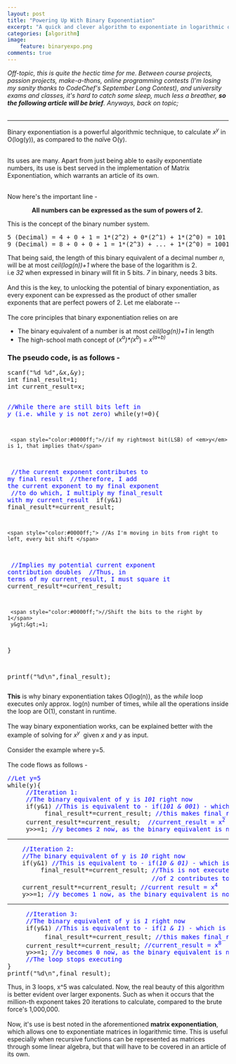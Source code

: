 ```yaml
---
layout: post
title: "Powering Up With Binary Exponentiation"
excerpt: "A quick and clever algorithm to exponentiate in logarithmic order of the exponent!"
categories: [algorithm]
image:
    feature: binaryexpo.png
comments: true
---
```

<em>Off-topic, this is quite the hectic time for me. Between course projects, passion projects, make-a-thons, online programming contests (I'm losing my sanity thanks to CodeChef's September Long Contest), and university exams and classes, it's hard to catch some sleep, much less a breather, <strong>so the following article will be brief</strong>. Anyways, back on topic;
</em>
<br><br>
<hr />

Binary exponentiation is a powerful algorithmic technique, to calculate <em>x<sup>y</sup></em> in O(log(y)), as compared to the n<em>aï</em>ve O(y).<sup>
</sup>
<br><br>

Its uses are many. Apart from just being able to easily exponentiate numbers, its use is best served in the implementation of Matrix Exponentiation, which warrants an article of its own.
<br><br>

Now here's the important line -
<p style="text-align:center;">
<strong>All numbers can be expressed as the sum of powers of 2. </strong></p>
This is the concept of the binary number system.
<pre>5 (Decimal) = 4 + 0 + 1 = 1*(2^2) + 0*(2^1) + 1*(2^0) = 101 (Binary)
9 (Decimal) = 8 + 0 + 0 + 1 = 1*(2^3) + ... + 1*(2^0) = 1001 (Binary)</pre>
That being said, the length of this binary equivalent of a decimal number <em>n</em>, will be at most <em>ceil(log(n))+1 </em>where the base of the logarithm is 2. i.e <em>32 </em>when expressed in binary will fit in 5 bits. <em>7</em> in binary, needs 3 bits.
<br><br>
And this is the key, to unlocking the potential of binary exponentiation, as every exponent can be expressed as the product of other smaller exponents that are perfect powers of 2. Let me elaborate --
<br><br>
The core principles that binary exponentiation relies on are
<ul>
  <li>The binary equivalent of a number is at most <em>ceil(log(n))+1 </em>in length</li>
  <li>The high-school math concept of (<em>x<sup>a</sup></em><em>)*(</em><em>x<sup>b</sup></em>) = <em>x<sup>(a+b)</sup></em></li>
</ul>
<h3>The pseudo code, is as follows -</h3>
<pre>scanf("%d %d",&amp;x,&amp;y);
int final_result=1;
int current_result=x;

<span style="color:#0000ff;">//While there are still bits left in <em>y</em> (i.e. while y is not zero)</span>
while(y!=0){

     <span style="color:#0000ff;">//if my rightmost bit(LSB) of <em>y</em> is 1, that implies that</span>
<span style="color:#0000ff;">     //the current exponent contributes to my final result</span>
<span style="color:#0000ff;">     //therefore, I add the current exponent to my final exponent</span>
<span style="color:#0000ff;">     //to do which, I multiply my final_result with my current_result </span>
     if(y&amp;1) final_result*=current_result;

    <span style="color:#0000ff;"> //As I'm moving in bits from right to left, every bit shift </span>
<span style="color:#0000ff;">     //Implies my potential current exponent contribution doubles</span>
<span style="color:#0000ff;">     //Thus, in terms of my current_result, I must square it</span>
     current_result*=current_result;

     <span style="color:#0000ff;">//Shift the bits to the right by 1</span>
     y&gt;&gt;=1;
}

printf("%d\n",final_result);</pre>
<strong>This</strong> is why binary exponentiation takes O(log(n)), as the <em>while</em> loop executes only approx. log(n) number of times, while all the operations inside the loop are O(1), constant in runtime.
<br><br>
The way binary exponentiation works, can be explained better with the example of solving for <em>x<sup>y</sup></em>  given <em>x </em>and <em>y </em>as input.
<br><br>
Consider the example where y=5.
<br><br>
The code flows as follows -
<pre><span style="color:#0000ff;">//Let y=5</span>
while(y){ 
     <span style="color:#0000ff;">//Iteration 1:</span>
<span style="color:#0000ff;">     //The binary equivalent of y is <em>101 </em>right now</span>
     if(y&amp;1) <span style="color:#0000ff;">//This is equivalent to - if(<em>101 &amp; 001</em>) - which is true</span>
          final_result*=current_result; <span style="color:#0000ff;">//this makes final_result=x</span>
     current_result*=current_result;  <span style="color:#0000ff;">//current_result = x<sup>2</sup></span>
     y&gt;&gt;=1; <span style="color:#0000ff;">//y becomes 2 now, as the binary equivalent is now </span><em><span style="color:#0000ff;">10</span>
</em></pre>

<hr />

<pre><span style="color:#0000ff;">    //Iteration 2:</span>
<span style="color:#0000ff;">    //The binary equivalent of y is <em>10</em> right now</span>
    if(y&amp;1) <span style="color:#0000ff;">//This is equivalent to - if(<em>10 &amp; 01) - </em>which is false</span>
         final_result*=current_result; <span style="color:#0000ff;">//This is not executed as no power </span>
<span style="color:#0000ff;">                                       //of 2 contributes to forming x<sup>5</sup> </span>
    current_result*=current_result; <span style="color:#0000ff;">//current result = x<sup>4</sup></span>
    y&gt;&gt;=1; <span style="color:#0000ff;">//y becomes 1 now, as the binary equivalent is now <em>1</em></span></pre>

<hr />

<pre><span style="color:#0000ff;">     //Iteration 3:
     //The binary equivalent of y is <em>1 </em>right now</span>
     if(y&amp;1) <span style="color:#0000ff;">//This is equivalent to - if(<em>1 &amp; 1</em>) - which is true</span>
          final_result*=current_result; <span style="color:#0000ff;">//this makes final_result=x<sup>5</sup></span>
     current_result*=current_result; <span style="color:#0000ff;">//current_result = x<sup>8</sup></span>
     y&gt;&gt;=1; <span style="color:#0000ff;">//y becomes 0 now, as the binary equivalent is now <em>0
</em>     //The loop stops executing</span>
}
printf("%d\n",final_result);</pre>
Thus, in 3 loops, x^5 was calculated. Now, the real beauty of this algorithm is better evident over larger exponents. Such as when it occurs that the million-th exponent takes 20 iterations to calculate, compared to the brute force's 1,000,000.
<br><br>
Now, it's use is best noted in the aforementioned <strong>matrix exponentiation</strong>, which allows one to exponentiate matrices in logarithmic time. This is useful especially when recursive functions can be represented as matrices through some linear algebra, but that will have to be covered in an article of its own.
<br><br>
&nbsp;